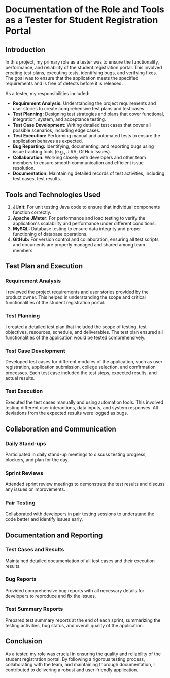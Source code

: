 # Documentation of the Role and Tools as a Tester for Student Registration Portal

## Introduction

In this project, my primary role as a tester was to ensure the functionality, performance, and reliability of the student registration portal. This involved creating test plans, executing tests, identifying bugs, and verifying fixes. The goal was to ensure that the application meets the specified requirements and is free of defects before it is released.

As a tester, my responsibilities included:

- **Requirement Analysis:** Understanding the project requirements and user stories to create comprehensive test plans and test cases.
- **Test Planning:** Designing test strategies and plans that cover functional, integration, system, and acceptance testing.
- **Test Case Development:** Writing detailed test cases that cover all possible scenarios, including edge cases.
- **Test Execution:** Performing manual and automated tests to ensure the application behaves as expected.
- **Bug Reporting:** Identifying, documenting, and reporting bugs using issue tracking tools (e.g., JIRA, GitHub Issues).
- **Collaboration:** Working closely with developers and other team members to ensure smooth communication and efficient issue resolution.
- **Documentation:** Maintaining detailed records of test activities, including test cases, test results.

## Tools and Technologies Used

1. **JUnit:** For unit testing Java code to ensure that individual components function correctly.
3. **Apache JMeter:** For performance and load testing to verify the application's scalability and performance under different conditions.
4. **MySQL:** Database testing to ensure data integrity and proper functioning of database operations.
5. **GitHub:** For version control and collaboration, ensuring all test scripts and documents are properly managed and shared among team members.

## Test Plan and Execution

### Requirement Analysis

I reviewed the project requirements and user stories provided by the product owner. This helped in understanding the scope and critical functionalities of the student registration portal.

### Test Planning

I created a detailed test plan that included the scope of testing, test objectives, resources, schedule, and deliverables. The test plan ensured all functionalities of the application would be tested comprehensively.

### Test Case Development

Developed test cases for different modules of the application, such as user registration, application submission, college selection, and confirmation processes. Each test case included the test steps, expected results, and actual results.

### Test Execution

Executed the test cases manually and using automation tools. This involved testing different user interactions, data inputs, and system responses. All deviations from the expected results were logged as bugs.

## Collaboration and Communication

### Daily Stand-ups

Participated in daily stand-up meetings to discuss testing progress, blockers, and plan for the day.

### Sprint Reviews

Attended sprint review meetings to demonstrate the test results and discuss any issues or improvements.

### Pair Testing

Collaborated with developers in pair testing sessions to understand the code better and identify issues early.

## Documentation and Reporting

### Test Cases and Results

Maintained detailed documentation of all test cases and their execution results.

### Bug Reports

Provided comprehensive bug reports with all necessary details for developers to reproduce and fix the issues.

### Test Summary Reports

Prepared test summary reports at the end of each sprint, summarizing the testing activities, bug status, and overall quality of the application.

## Conclusion

As a tester, my role was crucial in ensuring the quality and reliability of the student registration portal. By following a rigorous testing process, collaborating with the team, and maintaining thorough documentation, I contributed to delivering a robust and user-friendly application.

